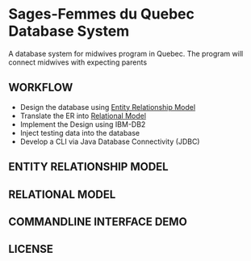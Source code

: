 # Sages-Femmes du Quebec Database System

A database system for midwives program in Quebec. The program will connect midwives with expecting parents

## WORKFLOW
- Design the database using [Entity Relationship Model]()
- Translate the ER into [Relational Model]()
- Implement the Design using IBM-DB2
- Inject testing data into the database
- Develop a CLI via Java Database Connectivity (JDBC)

## ENTITY RELATIONSHIP MODEL

## RELATIONAL MODEL

## COMMANDLINE INTERFACE DEMO

## LICENSE
